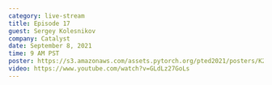 ```yaml
---
category: live-stream
title: Episode 17
guest: Sergey Kolesnikov
company: Catalyst
date: September 8, 2021
time: 9 AM PST
poster: https://s3.amazonaws.com/assets.pytorch.org/pted2021/posters/K2.png
video: https://www.youtube.com/watch?v=GLdLz27GoLs
---
```

